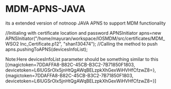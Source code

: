 MDM-APNS-JAVA
=============

its a extended version of notnoop JAVA APNS to support MDM functionality 


//Initialing with certificate location and password
APNSInitiator apns=new APNSInitiator("/home/mayuran/workspace/IOSMDM/src/certificates/MDM_ WSO2 Inc_Certificate.p12", "shan130474");
//Calling the method to push
apns.pushingToAPNS(devicesInfoList);

Note:Here devicesInfoList parameter should be something similar to this 
        [{magictoken=7DDAFFA8-B82C-45CB-B3C2-7B71850F1803, devicetoken=L6lUGSrOIx5jnHtQgAWqBELzpkXhGexWiHVHfCfzwZ8=}, {magictoken=7DDAFFA8-B82C-45CB-B3C2-7B71850F1803, devicetoken=L6lUGSrOIx5jnHtQgAWqBELzpkXhGexWiHVHfCfzwZ8=}]

